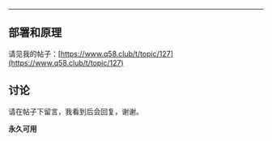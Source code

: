<div id="system-metrics"></div>

<div class="stats-container">
    <div id="stats-summary"></div>
    <div id="stats-detail"></div>
</div>

--- 

## 部署和原理

请见我的帖子：[https://www.q58.club/t/topic/127](https://www.q58.club/t/topic/127)

## 讨论

请在帖子下留言，我看到后会回复，谢谢。

**永久可用**
                
